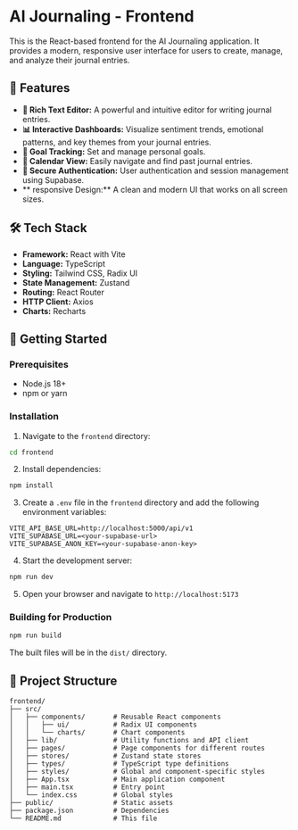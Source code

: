 # AI Journaling - Frontend

This is the React-based frontend for the AI Journaling application. It provides a modern, responsive user interface for users to create, manage, and analyze their journal entries.

## 🚀 Features

- **📝 Rich Text Editor:** A powerful and intuitive editor for writing journal entries.
- **📊 Interactive Dashboards:** Visualize sentiment trends, emotional patterns, and key themes from your journal entries.
- **🎯 Goal Tracking:** Set and manage personal goals.
- **📅 Calendar View:** Easily navigate and find past journal entries.
- **🔐 Secure Authentication:** User authentication and session management using Supabase.
- ** responsive Design:** A clean and modern UI that works on all screen sizes.

## 🛠️ Tech Stack

- **Framework:** React with Vite
- **Language:** TypeScript
- **Styling:** Tailwind CSS, Radix UI
- **State Management:** Zustand
- **Routing:** React Router
- **HTTP Client:** Axios
- **Charts:** Recharts

## 🚀 Getting Started

### Prerequisites
- Node.js 18+
- npm or yarn

### Installation

1. Navigate to the `frontend` directory:
```bash
cd frontend
```

2. Install dependencies:
```bash
npm install
```

3. Create a `.env` file in the `frontend` directory and add the following environment variables:
```env
VITE_API_BASE_URL=http://localhost:5000/api/v1
VITE_SUPABASE_URL=<your-supabase-url>
VITE_SUPABASE_ANON_KEY=<your-supabase-anon-key>
```

4. Start the development server:
```bash
npm run dev
```

5. Open your browser and navigate to `http://localhost:5173`

### Building for Production

```bash
npm run build
```

The built files will be in the `dist/` directory.

## 📁 Project Structure

```
frontend/
├── src/
│   ├── components/       # Reusable React components
│   │   ├── ui/           # Radix UI components
│   │   └── charts/       # Chart components
│   ├── lib/              # Utility functions and API client
│   ├── pages/            # Page components for different routes
│   ├── stores/           # Zustand state stores
│   ├── types/            # TypeScript type definitions
│   ├── styles/           # Global and component-specific styles
│   ├── App.tsx           # Main application component
│   ├── main.tsx          # Entry point
│   └── index.css         # Global styles
├── public/               # Static assets
├── package.json          # Dependencies
└── README.md             # This file
```